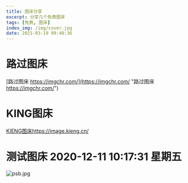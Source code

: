 ```yaml
---
title: 图床分享
excerpt: 分享几个免费图床
tags: [免费, 图床]
index_img: /img/cover.jpg
date: 2021-03-19 09:40:36
---
```


# 路过图床
[路过图床 https://imgchr.com/](https://imgchr.com/ "路过图床 https://imgchr.com/")

# KING图床
[KIENG图床https://image.kieng.cn/](https://image.kieng.cn/ "KIENG图床https://image.kieng.cn/")

# 测试图床 2020-12-11 10:17:31 星期五
![psb.jpg](https://img11.360buyimg.com/ddimg/jfs/t1/140616/5/17785/140592/5fd2d698E566d7ba1/568a65c0feeb049a.jpg)
